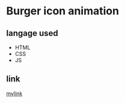 # Burger icon animation

## langage used

  - HTML
  - CSS
  - JS

## link

[mylink]( https://chardonfrancois.github.io/burger-icon-animation-weap/)
